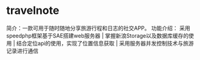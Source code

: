 # travelnote
 简介：一款可用于随时随地分享旅游行程和日志的社交APP。
 功能介绍： 采用speedphp框架基于SAE搭建web服务器 | 掌握新浪Storage以及数据库缓存的使用 
            | 结合定位api的使用，实现了位置信息获取 | 采用服务器并发控制技术与旅游记录进行通信 
